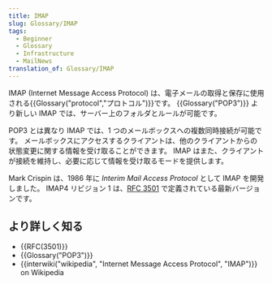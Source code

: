 ```yaml
---
title: IMAP
slug: Glossary/IMAP
tags:
  - Beginner
  - Glossary
  - Infrastructure
  - MailNews
translation_of: Glossary/IMAP
---
```

IMAP (Internet Message Access Protocol) は、電子メールの取得と保存に使用される{{Glossary("protocol","プロトコル")}}です。 {{Glossary("POP3")}} より新しい IMAP では、サーバー上のフォルダとルールが可能です。

POP3 とは異なり IMAP では、1 つのメールボックスへの複数同時接続が可能です。 メールボックスにアクセスするクライアントは、他のクライアントからの状態変更に関する情報を受け取ることができます。 IMAP はまた、クライアントが接続を維持し、必要に応じて情報を受け取るモードを提供します。

Mark Crispin は、1986 年に _Interim Mail Access Protocol_ として IMAP を開発しました。 IMAP4 リビジョン 1 は、[RFC 3501](/http://www.faqs.org/rfcs/rfc3501.html) で定義されている最新バージョンです。

## より詳しく知る

- {{RFC(3501)}}
- {{Glossary("POP3")}}
- {{interwiki("wikipedia", "Internet Message Access Protocol", "IMAP")}} on Wikipedia
